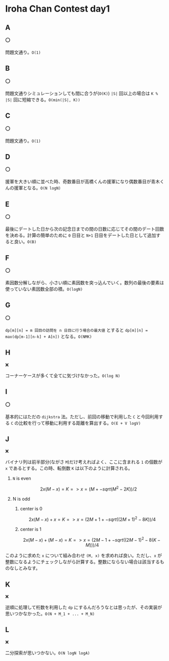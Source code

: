 # Iroha Chan Contest day1

## A

:o:

問題文通り。`O(1)`

## B

:o:

問題文通りシミュレーションしても間に合うが(`O(K)`) `|S|` 回以上の場合は `K % |S|` 回に短縮できる。`O(min(|S|, K))`

## C

:o:

問題文通り。`O(1)`

## D

:o:

援軍を大きい順に並べた時、奇数番目が高橋くんの援軍になり偶数番目が青木くんの援軍となる。`O(N logN)`

## E

:o:

最後にデートした日から次の記念日までの間の日数に応じてその間のデート回数を決める。計算の簡単のために `0` 日目と `N+1` 日目をデートした日として追加すると良い。`O(B)`

## F

:o:

素因数分解しながら、小さい順に素因数を突っ込んでいく。数列の最後の要素は使っていない素因数全部の積。`O(logN)`

## G

:o:

`dp[m][n] = m 回目の訪問を n 日目に行う場合の最大値` とすると `dp[m][n] = max(dp[m-1][n-k] + A[n])` となる。`O(NMK)`

## H

:x:

コーナーケースが多くて全てに気づけなかった。`O(log N)`

## I

:o:

基本的にはただの `dijkstra` 法。ただし、前回の移動で利用した `C` と今回利用する `C` の比較を行って移動に利用する距離を算出する。`O(E + V logV)`

## J

:x:

バイナリ列は前半部分(ながさ `M`)だけ考えればよく、ここに含まれる `1` の個数が `x` であるとする。この時、転倒数 `K` は以下のように計算される。

1. `N` is even

   ```math
   2x(M-x) = K
   => x = (M +- sqrt(M^2 - 2K)) / 2
   ```

1. N is odd

   1. center is 0

      ```math
      2x(M-x) + x = K
      => x = (2M+1 +- sqrt((2M+1)^2 - 8K)) / 4
      ```

   1. center is 1

      ```math
      2x(M-x) + (M-x) = K
      => x = (2M-1 +- sqrt((2M-1)^2 - 8(K-M))) / 4
      ```

このように求めた `x` について組み合わせ `(M, x)` を求めれば良い。ただし、`x` が整数になるようにチェックしながら計算する。整数にならない場合は該当するものなしとみなす。

## K

:x:

逆順に処理して桁数を利用した `dp` にするんだろうなとは思ったが、その実装が思いつかなかった。`O(N + M_1 + ... + M_N)`

## L

:x:

二分探索が思いつかない。`O(N logN logA)`
